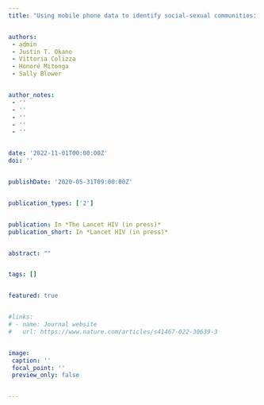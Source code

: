 ```yaml
---
title: "Using mobile phone data to identify social-sexual communities: implications for controlling HIV epidemics"


authors:
 - admin
 - Justin T. Okano
 - Vittoria Colizza
 - Honoré Mitonga
 - Sally Blower


author_notes:
 - ''
 - ''
 - ''
 - ''
 - ''


date: '2022-11-01T00:00:00Z'
doi: ''


publishDate: '2020-05-31T09:00:00Z'


publication_types: ['2']


publication: In *The Lancet HIV (in press)*
publication_short: In *Lancet HIV (in press)*


abstract: ""


tags: []


featured: true


#links:
# - name: Journal website
#   url: https://www.nature.com/articles/s41467-022-30639-3


image:
 caption: ''
 focal_point: ''
 preview_only: false


---
```

